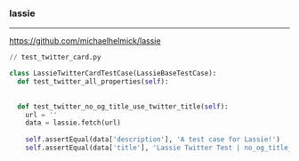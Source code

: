 ### lassie
---
https://github.com/michaelhelmick/lassie

```py
// test_twitter_card.py

class LassieTwitterCardTestCase(LassieBaseTestCase):
  def test_twitter_all_properties(self):
  
  
  def test_twitter_no_og_title_use_twitter_title(self):
    url = ''
    data = lassie.fetch(url)
    
    self.assertEqual(data['description'], 'A test case for Lassie!')
    self.assertEqual(data['title'], 'Lassie Twitter Test | no_og_title_use_twitter_title')

```

```
```

```
```

